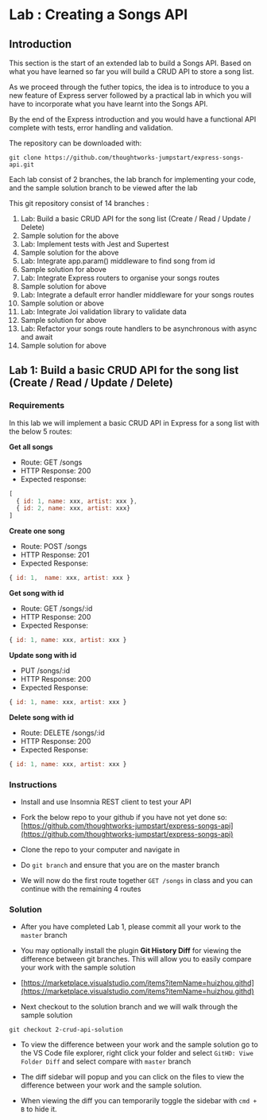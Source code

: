 # Lab : Creating a Songs API

## Introduction

This section is the start of an extended lab to build a Songs API. Based on what you have learned so far you will build a CRUD API to store a song list.

As we proceed through the futher topics, the idea is to introduce to you a new feature of Express server followed by a practical lab in which you will have to incorporate what you have learnt into the Songs API.

By the end of the Express introduction and you would have a functional API complete with tests, error handling and validation.

The repository can be downloaded with:

```text
git clone https://github.com/thoughtworks-jumpstart/express-songs-api.git

```

Each lab consist of 2 branches, the lab branch for implementing your code, and the sample solution branch to be viewed after the lab

This git repository consist of 14 branches :

1. Lab: Build a basic CRUD API for the song list (Create / Read / Update / Delete)
0. Sample solution for the above
0. Lab: Implement tests with Jest and Supertest 
0. Sample solution for the above
0. Lab: Integrate app.param() middleware to find song from id
0. Sample solution for above
0. Lab: Integrate Express routers to organise your songs routes
0. Sample solution for above
0. Lab: Integrate a default error handler middleware for your songs routes
0. Sample solution or above
0. Lab: Integrate Joi validation library to validate data
0. Sample solution for above
0. Lab: Refactor your songs route handlers to be asynchronous with async and await
0. Sample solution for above


## Lab 1: Build a basic CRUD API for the song list (Create / Read / Update / Delete)

### Requirements
In this lab we will implement a basic CRUD API in Express for a song list with the below 5 routes:

**Get all  songs**
- Route: GET /songs 
- HTTP Response: 200      
- Expected response: 
```javascript
[ 
  { id: 1, name: xxx, artist: xxx }, 
  { id: 2, name: xxx, artist: xxx} 
]
```

**Create one song**
- Route: POST /songs 
- HTTP Response: 201
- Expected Response: 
```javascript
{ id: 1,  name: xxx, artist: xxx }
```

**Get song with id**
- Route: GET /songs/:id 
- HTTP Response: 200
- Expected Response: 
```javascript
{ id: 1, name: xxx, artist: xxx }
```

**Update song with id**
- PUT /songs/:id 
- HTTP Response: 200
- Expected Response: 
```javascript
{ id: 1, name: xxx, artist: xxx }
```

**Delete song with id**
- Route: DELETE /songs/:id
- HTTP Response: 200
- Expected Response: 
```javascript
{ id: 1, name: xxx, artist: xxx }
```

### Instructions
- Install and use Insomnia REST client to test your API 

- Fork the below repo to your github if you have not yet done so: 
[https://github.com/thoughtworks-jumpstart/express-songs-api](https://github.com/thoughtworks-jumpstart/express-songs-api)

- Clone the repo to your computer and navigate in

- Do `git branch` and ensure that you are on the master branch

- We will now do the first route together `GET /songs` in class and you can continue with the remaining 4 routes

### Solution
- After you have completed Lab 1, please commit all your work to the `master` branch

- You may optionally install the plugin **Git History Diff** for viewing the difference between git branches. This will allow you to easily compare your work with the sample solution 

- [https://marketplace.visualstudio.com/items?itemName=huizhou.githd](https://marketplace.visualstudio.com/items?itemName=huizhou.githd)

- Next checkout to the solution branch and we will walk through the sample solution
```
git checkout 2-crud-api-solution
``` 

- To view the difference between your work and the sample solution go to the VS Code file explorer, right click your folder and select `GitHD: Viwe Folder Diff` and select compare with `master` branch 

- The diff sidebar will popup and you can click on the files to view the difference between your work and the sample solution.

- When viewing the diff you can temporarily toggle the sidebar with `cmd + B` to hide it.
